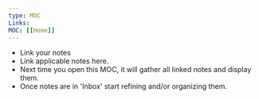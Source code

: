 ```yaml
---
type: MOC
Links:
MOC: [[Home]]
---
```


- Link your notes
- Link applicable notes here.
- Next time you open this MOC, it will gather all linked notes and display them.
- Once notes are in 'Inbox' start refining and/or organizing them.


